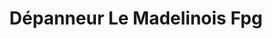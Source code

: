 ---
title: "Dépanneur Le Madelinois Fpg"
url: /trois-rivieres/depanneur-le-madelinois-fpg/
shop: Lebensmittel
---